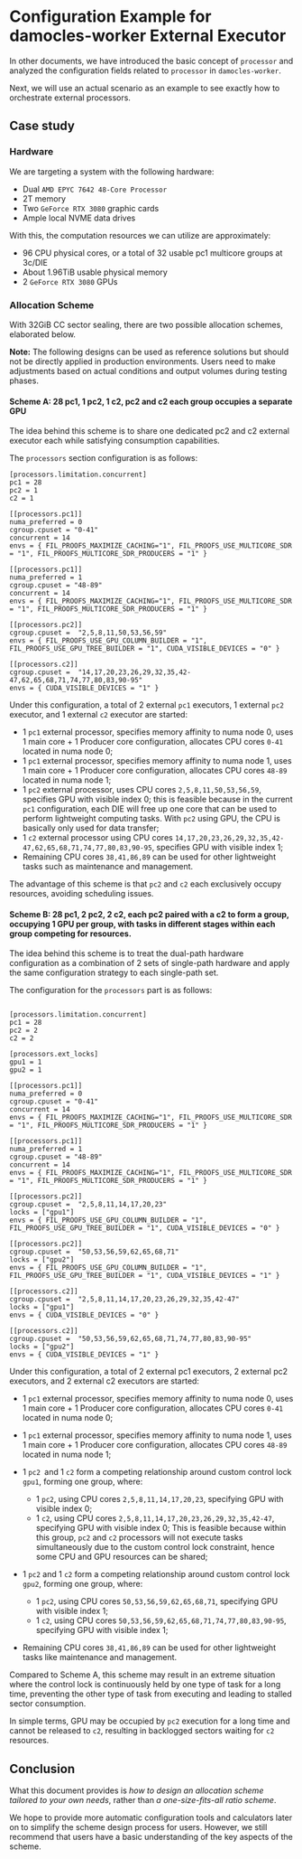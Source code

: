 # Configuration Example for damocles-worker External Executor

In other documents, we have introduced the basic concept of `processor` and analyzed the configuration fields related to `processor` in `damocles-worker`.   

Next, we will use an actual scenario as an example to see exactly how to orchestrate external processors.

## Case study

### Hardware

We are targeting a system with the following hardware:

- Dual `AMD EPYC 7642 48-Core Processor`
- 2T memory
- Two `GeForce RTX 3080` graphic cards
- Ample local NVME data drives

With this, the computation resources we can utilize are approximately:

- 96 CPU physical cores, or a total of 32 usable pc1 multicore groups at 3c/DIE
- About 1.96TiB usable physical memory
- 2 `GeForce RTX 3080` GPUs

### Allocation Scheme
With 32GiB CC sector sealing, there are two possible allocation schemes, elaborated below. 

**Note:** The following designs can be used as reference solutions but should not be directly applied in production environments. Users need to make adjustments based on actual conditions and output volumes during testing phases.

#### Scheme A: 28 pc1, 1 pc2, 1 c2, pc2 and c2 each group occupies a separate GPU

 The idea behind this scheme is to share one dedicated pc2 and c2 external executor each while satisfying consumption capabilities. 
 
 The `processors` section configuration is as follows:


```
[processors.limitation.concurrent]
pc1 = 28
pc2 = 1
c2 = 1

[[processors.pc1]]
numa_preferred = 0
cgroup.cpuset = "0-41"
concurrent = 14
envs = { FIL_PROOFS_MAXIMIZE_CACHING="1", FIL_PROOFS_USE_MULTICORE_SDR = "1", FIL_PROOFS_MULTICORE_SDR_PRODUCERS = "1" }

[[processors.pc1]]
numa_preferred = 1
cgroup.cpuset = "48-89"
concurrent = 14
envs = { FIL_PROOFS_MAXIMIZE_CACHING="1", FIL_PROOFS_USE_MULTICORE_SDR = "1", FIL_PROOFS_MULTICORE_SDR_PRODUCERS = "1" }

[[processors.pc2]]
cgroup.cpuset =  "2,5,8,11,50,53,56,59"
envs = { FIL_PROOFS_USE_GPU_COLUMN_BUILDER = "1", FIL_PROOFS_USE_GPU_TREE_BUILDER = "1", CUDA_VISIBLE_DEVICES = "0" }

[[processors.c2]]
cgroup.cpuset =  "14,17,20,23,26,29,32,35,42-47,62,65,68,71,74,77,80,83,90-95"
envs = { CUDA_VISIBLE_DEVICES = "1" }
```

Under this configuration, a total of 2 external `pc1` executors, 1 external `pc2` executor, and 1 external `c2` executor are started:

- 1 `pc1` external processor, specifies memory affinity to numa node 0, uses 1 main core + 1 Producer core configuration, allocates CPU cores `0-41` located in numa node 0;
- 1 `pc1` external processor, specifies memory affinity to numa node 1, uses 1 main core + 1 Producer core configuration, allocates CPU cores `48-89` located in numa node 1;
- 1 `pc2` external processor, uses CPU cores `2,5,8,11,50,53,56,59`, specifies GPU with visible index 0; this is feasible because in the current `pc1` configuration, each DIE will free up one core that can be used to perform lightweight computing tasks. With `pc2` using GPU, the CPU is basically only used for data transfer;
- 1 `c2` external processor using CPU cores `14,17,20,23,26,29,32,35,42-47,62,65,68,71,74,77,80,83,90-95`, specifies GPU with visible index 1;
- Remaining CPU cores `38,41,86,89` can be used for other lightweight tasks such as maintenance and management.

The advantage of this scheme is that `pc2` and `c2` each exclusively occupy resources, avoiding scheduling issues.

#### Scheme B: 28 pc1, 2 pc2, 2 c2, each pc2 paired with a c2 to form a group, occupying 1 GPU per group, with tasks in different stages within each group competing for resources.

The idea behind this scheme is to treat the dual-path hardware configuration as a combination of 2 sets of single-path hardware and apply the same configuration strategy to each single-path set. 

The configuration for the `processors` part is as follows:


```

[processors.limitation.concurrent]
pc1 = 28
pc2 = 2
c2 = 2

[processors.ext_locks]
gpu1 = 1
gpu2 = 1

[[processors.pc1]]
numa_preferred = 0
cgroup.cpuset = "0-41"
concurrent = 14
envs = { FIL_PROOFS_MAXIMIZE_CACHING="1", FIL_PROOFS_USE_MULTICORE_SDR = "1", FIL_PROOFS_MULTICORE_SDR_PRODUCERS = "1" }

[[processors.pc1]]
numa_preferred = 1
cgroup.cpuset = "48-89"
concurrent = 14
envs = { FIL_PROOFS_MAXIMIZE_CACHING="1", FIL_PROOFS_USE_MULTICORE_SDR = "1", FIL_PROOFS_MULTICORE_SDR_PRODUCERS = "1" }

[[processors.pc2]]
cgroup.cpuset =  "2,5,8,11,14,17,20,23"
locks = ["gpu1"]
envs = { FIL_PROOFS_USE_GPU_COLUMN_BUILDER = "1", FIL_PROOFS_USE_GPU_TREE_BUILDER = "1", CUDA_VISIBLE_DEVICES = "0" }

[[processors.pc2]]
cgroup.cpuset =  "50,53,56,59,62,65,68,71"
locks = ["gpu2"]
envs = { FIL_PROOFS_USE_GPU_COLUMN_BUILDER = "1", FIL_PROOFS_USE_GPU_TREE_BUILDER = "1", CUDA_VISIBLE_DEVICES = "1" }

[[processors.c2]]
cgroup.cpuset =  "2,5,8,11,14,17,20,23,26,29,32,35,42-47"
locks = ["gpu1"]
envs = { CUDA_VISIBLE_DEVICES = "0" }

[[processors.c2]]
cgroup.cpuset =  "50,53,56,59,62,65,68,71,74,77,80,83,90-95"
locks = ["gpu2"]
envs = { CUDA_VISIBLE_DEVICES = "1" }
```

Under this configuration, a total of 2 external pc1 executors, 2 external pc2 executors, and 2 external c2 executors are started:

- 1 `pc1` external processor, specifies memory affinity to numa node 0, uses 1 main core + 1 Producer core configuration, allocates CPU cores `0-41` located in numa node 0;
- 1 `pc1` external processor, specifies memory affinity to numa node 1, uses 1 main core + 1 Producer core configuration, allocates CPU cores `48-89` located in numa node 1;
- 1 `pc2 `and 1 `c2` form a competing relationship around custom control lock `gpu1`, forming one group, where:
  - 1 `pc2`, using CPU cores `2,5,8,11,14,17,20,23`, specifying GPU with visible index 0;
  - 1 `c2`, using CPU cores `2,5,8,11,14,17,20,23,26,29,32,35,42-47`, specifying GPU with visible index 0; This is feasible because within this group, `pc2` and `c2` processors will not execute tasks simultaneously due to the custom control lock constraint, hence some CPU and GPU resources can be shared;

- 1 `pc2` and 1 `c2` form a competing relationship around custom control lock `gpu2`, forming one group, where:
  - 1 `pc2`, using CPU cores `50,53,56,59,62,65,68,71`, specifying GPU with visible index 1;
  - 1 `c2`, using CPU cores `50,53,56,59,62,65,68,71,74,77,80,83,90-95`, specifying GPU with visible index 1;

- Remaining CPU cores `38,41,86,89` can be used for other lightweight tasks like maintenance and management.

Compared to Scheme A, this scheme may result in an extreme situation where the control lock is continuously held by one type of task for a long time, preventing the other type of task from executing and leading to stalled sector consumption. 

In simple terms, GPU may be occupied by `pc2` execution for a long time and cannot be released to `c2`, resulting in backlogged sectors waiting for `c2` resources.

## Conclusion

What this document provides is *how to design an allocation scheme tailored to your own needs*, rather than *a one-size-fits-all ratio scheme*. 

We hope to provide more automatic configuration tools and calculators later on to simplify the scheme design process for users. However, we still recommend that users have a basic understanding of the key aspects of the scheme.
